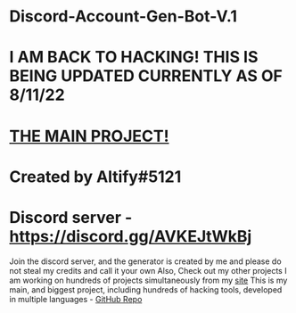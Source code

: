 # Discord-Account-Gen-Bot-V.1
# I AM BACK TO HACKING! THIS IS BEING UPDATED CURRENTLY AS OF 8/11/22
# [THE MAIN PROJECT!](https://github.com/Altify-Developing/Altify-Developing-Main)
# Created by Altify#5121
# Discord server - https://discord.gg/AVKEJtWkBj
Join the discord server, and the generator is created by me and please do not steal my credits and call it your own
Also, Check out my other projects
I am working on hundreds of projects simultaneously from my [site](https://altify-developing-001.netlify.app/)
This is my main, and biggest project, including hundreds of hacking tools, developed in multiple languages - [GitHub Repo](https://github.com/Altify-Developing/Altify-Developing-Main/)
